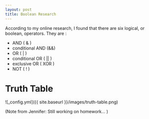 ```yaml
---
layout: post
title: Boolean Research
---
```


According to my online research, 
I found that there are six logical, 
or boolean, operators. 
They are :
* AND ( & )
* conditional AND (&&)
* OR ( | )
* conditional OR ( || )
* exclusive OR ( XOR )
* NOT ( ! )

 # Truth Table

![_config.yml]({{ site.baseurl }}/images/truth-table.png)

(Note from Jennifer: Still working on homework... )
